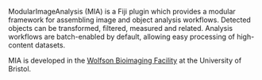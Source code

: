 ModularImageAnalysis (MIA) is a Fiji plugin which provides a modular framework for assembling image and object analysis workflows.  Detected objects can be transformed, filtered, measured and related.  Analysis workflows are batch-enabled by default, allowing easy processing of high-content datasets.

MIA is developed in the [Wolfson Bioimaging Facility](http://www.bristol.ac.uk/wolfson-bioimaging/) at the University of Bristol.